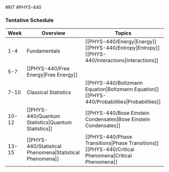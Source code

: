 #RIT #PHYS-440
### Tentative Schedule

Week | Overview | Topics
------ | ------ | -------
1-4 | Fundamentals | [[PHYS-440/Energy\|Energy]]<br>[[PHYS-440/Entropy\|Entropy]]<br>[[PHYS-440/Interactions\|Interactions]]
5-7 | [[PHYS-440/Free Energy\|Free Energy]] | 
7-10 | Classical Statistics | [[PHYS-440/Boltzmann Equation\|Boltzmann Equation]]<br>[[PHYS-440/Probabilities\|Probabilities]]
10-12 | [[PHYS-440/Quantum Statistics\|Quantum Statistics]] | [[PHYS-440/Bose Einstein Condensates\|Bose Einstein Condensates]]
13-15 | [[PHYS-440/Statistical Phenomena\|Statistical Phenomena]] | [[PHYS-440/Phase Transitions\|Phase Transitions]]<br>[[PHYS-440/Critical Phenomena\|Critical Phenomena]]

